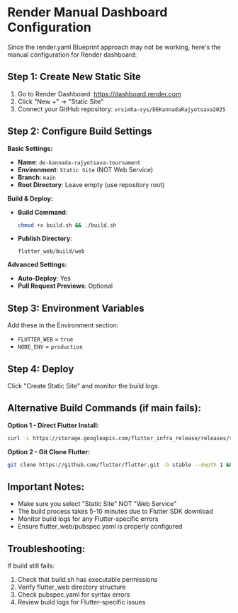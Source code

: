 # Render Manual Dashboard Configuration

Since the render.yaml Blueprint approach may not be working, here's the manual configuration for Render dashboard:

## Step 1: Create New Static Site
1. Go to Render Dashboard: https://dashboard.render.com
2. Click "New +" → "Static Site"
3. Connect your GitHub repository: `vrsimha-sys/DEKannadaRajyotsava2025`

## Step 2: Configure Build Settings

**Basic Settings:**
- **Name**: `de-kannada-rajyotsava-tournament`
- **Environment**: `Static Site` (NOT Web Service)
- **Branch**: `main`
- **Root Directory**: Leave empty (use repository root)

**Build & Deploy:**
- **Build Command**: 
  ```bash
  chmod +x build.sh && ./build.sh
  ```

- **Publish Directory**: 
  ```
  flutter_web/build/web
  ```

**Advanced Settings:**
- **Auto-Deploy**: Yes
- **Pull Request Previews**: Optional

## Step 3: Environment Variables
Add these in the Environment section:
- `FLUTTER_WEB` = `true`
- `NODE_ENV` = `production`

## Step 4: Deploy
Click "Create Static Site" and monitor the build logs.

## Alternative Build Commands (if main fails):

**Option 1 - Direct Flutter Install:**
```bash
curl -L https://storage.googleapis.com/flutter_infra_release/releases/stable/linux/flutter_linux_3.24.3-stable.tar.xz -o flutter.tar.xz && tar xf flutter.tar.xz && export PATH="$PATH:$PWD/flutter/bin" && flutter config --enable-web && cd flutter_web && flutter pub get && flutter build web --release --web-renderer html
```

**Option 2 - Git Clone Flutter:**
```bash
git clone https://github.com/flutter/flutter.git -b stable --depth 1 && export PATH="$PATH:$PWD/flutter/bin" && flutter config --enable-web && cd flutter_web && flutter pub get && flutter build web --release
```

## Important Notes:
- Make sure you select "Static Site" NOT "Web Service"
- The build process takes 5-10 minutes due to Flutter SDK download
- Monitor build logs for any Flutter-specific errors
- Ensure flutter_web/pubspec.yaml is properly configured

## Troubleshooting:
If build still fails:
1. Check that build.sh has executable permissions
2. Verify flutter_web directory structure
3. Check pubspec.yaml for syntax errors
4. Review build logs for Flutter-specific issues
